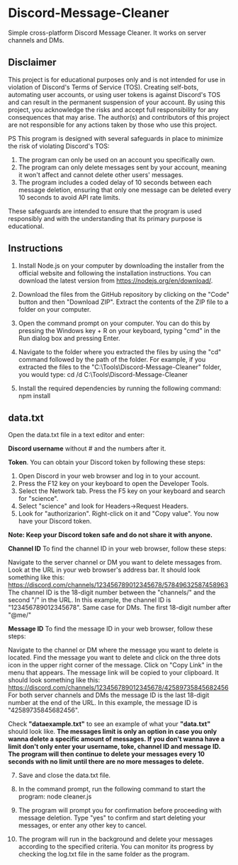 # Discord-Message-Cleaner
Simple cross-platform Discord Message Cleaner. It works on server channels and DMs.

## Disclaimer

This project is for educational purposes only and is not intended for use in violation of Discord's Terms of Service (TOS). Creating self-bots, automating user accounts, or using user tokens is against Discord's TOS and can result in the permanent suspension of your account. By using this project, you acknowledge the risks and accept full responsibility for any consequences that may arise. The author(s) and contributors of this project are not responsible for any actions taken by those who use this project.

PS
This program is designed with several safeguards in place to minimize the risk of violating Discord's TOS:

1. The program can only be used on an account you specifically own.
2. The program can only delete messages sent by your account, meaning it won't affect and cannot delete other users' messages.
3. The program includes a coded delay of 10 seconds between each message deletion, ensuring that only one message can be deleted every 10 seconds to avoid API rate limits.

These safeguards are intended to ensure that the program is used responsibly and with the understanding that its primary purpose is educational.

## Instructions

1. Install Node.js on your computer by downloading the installer from the official website and following the installation instructions. You can download the latest version from https://nodejs.org/en/download/.

2. Download the files from the GitHub repository by clicking on the "Code" button and then "Download ZIP". Extract the contents of the ZIP file to a folder on your computer.

3. Open the command prompt on your computer. You can do this by pressing the Windows key + R on your keyboard, typing "cmd" in the Run dialog box and pressing Enter.

4. Navigate to the folder where you extracted the files by using the "cd" command followed by the path of the folder. For example, if you extracted the files to the "C:\Tools\Discord-Message-Cleaner" folder, you would type:
cd /d C:\Tools\Discord-Message-Cleaner

5. Install the required dependencies by running the following command:
npm install

## data.txt

Open the data.txt file in a text editor and enter:

**Discord username** without # and the numbers after it.

**Token**.
You can obtain your Discord token by following these steps:
1. Open Discord in your web browser and log in to your account.
2. Press the F12 key on your keyboard to open the Developer Tools.
3. Select the Network tab. Press the F5 key on your keyboard and search for "science".
4. Select "science" and look for Headers->Request Headers.
5. Look for "authorizarion". Right-click on it and "Copy value". You now have your Discord token.

**Note: Keep your Discord token safe and do not share it with anyone.**

**Channel ID**
To find the channel ID in your web browser, follow these steps:

Navigate to the server channel or DM you want to delete messages from.
Look at the URL in your web browser's address bar. It should look something like this: https://discord.com/channels/123456789012345678/57849632587458963
The channel ID is the 18-digit number between the "channels/" and the second "/" in the URL. In this example, the channel ID is "123456789012345678".
Same case for DMs. The first 18-digit number after "@me/"

**Message ID**
To find the message ID in your web browser, follow these steps:

Navigate to the channel or DM where the message you want to delete is located.
Find the message you want to delete and click on the three dots icon in the upper right corner of the message.
Click on "Copy Link" in the menu that appears.
The message link will be copied to your clipboard. It should look something like this: https://discord.com/channels/123456789012345678/42589735845682456
For both server channels and DMs the message ID is the last 18-digit number at the end of the URL. In this example, the message ID is "42589735845682456".

Check **"dataexample.txt"** to see an example of what your **"data.txt"** should look like.
**The messages limit is only an option in case you only wanna delete a specific amount of messages. If you don't wanna have a limit don't only enter your username, toke, channel ID and message ID. The program will then continue to delete your messages every 10 seconds with no limit until there are no more messages to delete.**

7. Save and close the data.txt file.

8. In the command prompt, run the following command to start the program:
node cleaner.js

9. The program will prompt you for confirmation before proceeding with message deletion. Type "yes" to confirm and start deleting your messages, or enter any other key to cancel.

10. The program will run in the background and delete your messages according to the specified criteria. You can monitor its progress by checking the log.txt file in the same folder as the program.

